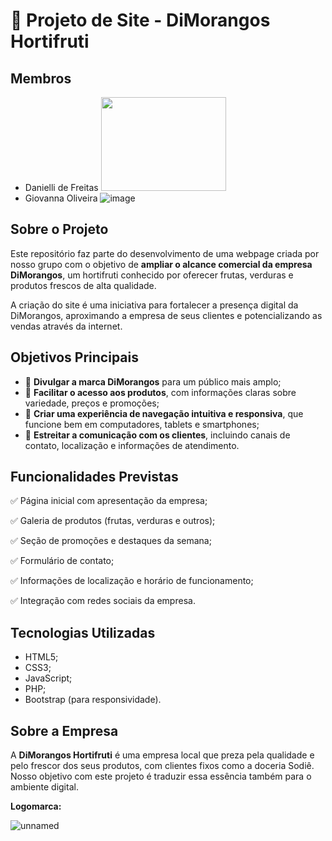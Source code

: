 

# 🍓 Projeto de Site - DiMorangos Hortifruti

## Membros
* Danielli de Freitas <img src="![image](https://github.com/user-attachments/assets/c478be4a-7fc2-4f0f-aba7-9eccf57bbc94)
" width="200" height="150">
* Giovanna Oliveira
![image](https://github.com/user-attachments/assets/d96e4ef2-13ac-4f0b-9b81-6bea277530a4)

## Sobre o Projeto

Este repositório faz parte do desenvolvimento de uma webpage criada por nosso grupo com o objetivo de **ampliar o alcance comercial da empresa DiMorangos**, um hortifruti conhecido por oferecer frutas, verduras e produtos frescos de alta qualidade.

A criação do site é uma iniciativa para fortalecer a presença digital da DiMorangos, aproximando a empresa de seus clientes e potencializando as vendas através da internet.

## Objetivos Principais

* 📢 **Divulgar a marca DiMorangos** para um público mais amplo;
* 🛒 **Facilitar o acesso aos produtos**, com informações claras sobre variedade, preços e promoções;
* 📱 **Criar uma experiência de navegação intuitiva e responsiva**, que funcione bem em computadores, tablets e smartphones;
* 💬 **Estreitar a comunicação com os clientes**, incluindo canais de contato, localização e informações de atendimento.

## Funcionalidades Previstas

✅ Página inicial com apresentação da empresa;

✅ Galeria de produtos (frutas, verduras e outros);

✅ Seção de promoções e destaques da semana;

✅ Formulário de contato;

✅ Informações de localização e horário de funcionamento;

✅ Integração com redes sociais da empresa.

## Tecnologias Utilizadas

* HTML5;
* CSS3;
* JavaScript;
* PHP;
* Bootstrap (para responsividade).

## Sobre a Empresa

A **DiMorangos Hortifruti** é uma empresa local que preza pela qualidade e pelo frescor dos seus produtos, com clientes fixos como a doceria Sodiê. Nosso objetivo com este projeto é traduzir essa essência também para o ambiente digital.

**Logomarca:**

![unnamed](https://github.com/user-attachments/assets/75bdba3f-4e22-4448-81a5-a5b05dac3b4e)
